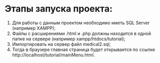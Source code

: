 # Этапы запуска проекта:
1. Для работы с данным проектом необходимо иметь SQL Server (например XAMPP);
2. Файлы с расширениями .html и .php должны находится в одной папке на сервере (например xampp/htdocs/tutorial);
3. Импортировать на сервер файл medical2.sql;
4. Тогда в браузере главная страница будет открывается по ссылке http://localhost/tutorial/mainMenu.html.
